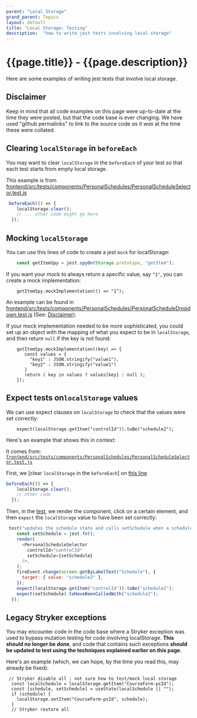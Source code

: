 ```yaml
---
parent: "Local Storage"
grand_parent: Topics
layout: default
title: "Local Storage: Testing"
description:  "how to write jest tests involving local storage"
---
```


# {{page.title}} - {{page.description}}

Here are some examples of writing jest tests that involve local storage.

## Disclaimer

Keep in mind that all code examples on this page were up-to-date at the time they were posted, but that the
code base is ever changing.  We have used "github permalinks" to link to the source code *as it was* at the time
these were collated.

## Clearing `localStorage` in `beforeEach`

You may want to clear `localStorage` in the `beforeEach` of your test so that each test starts from empty local storage.

This example is from [frontend/src/tests/components/PersonalSchedules/PersonalScheduleSelector.test.js](https://github.com/ucsb-cs156/proj-courses/blob/55f42a4f2d31dd0b785e51bf23a202ce82add854/frontend/src/tests/components/PersonalSchedules/PersonalScheduleSelector.test.js#L12)

```js
 beforeEach(() => {
    localStorage.clear();
    // ... other code might go here
  });
```

## Mocking `localStorage` 

You can use this lines of code to create a jest `mock` for localStorage:

```js
    const getItemSpy = jest.spyOn(Storage.prototype, "getItem");
```

If you want your mock to always return a specific value, say `"1"`, you can create a mock implementation:

```
    getItemSpy.mockImplementation(() => "1");
```

An example can be found in [frontend/src/tests/components/PersonalSchedules/PersonalScheduleDropdown.test.js](https://github.com/ucsb-cs156/proj-courses/blob/55f42a4f2d31dd0b785e51bf23a202ce82add854/frontend/src/tests/components/PersonalSchedules/PersonalScheduleDropdown.test.js#L123) (See: [Disclaimer](#Disclaimer)). 

If your mock implementation needed to be more sophisticated, you could set up an object with the mapping of what you expect to be in `localStorage`,
and then return `null` if the key is not found:

```
    getItemSpy.mockImplementation((key) => {
       const values = {
         "key1" : JSON.stringify("value1"),
         "key2" : JSON.stringify("value1")
       }
       return ( key in values ? values[key] : null );
    });
```

## Expect tests on`localStorage` values

We can use expect clauses on `localStorage` to check that the values were set correctly:

```
    expect(localStorage.getItem("controlId")).toBe("schedule2");
```

Here's an example that shows this in context: 

It comes from: [`frontend/src/tests/components/PersonalSchedules/PersonalScheduleSelector.test.js`](https://github.com/ucsb-cs156/proj-courses/blob/55f42a4f2d31dd0b785e51bf23a202ce82add854/frontend/src/tests/components/PersonalSchedules/PersonalScheduleSelector.test.js)

First, we [clear `localStorage` in the `beforeEach`]  on  [this line](https://github.com/ucsb-cs156/proj-courses/blob/55f42a4f2d31dd0b785e51bf23a202ce82add854/frontend/src/tests/components/PersonalSchedules/PersonalScheduleSelector.test.js)

```js
beforeEach(() => {
    localStorage.clear();
    // other code
  });
```

Then, in the [test](https://github.com/ucsb-cs156/proj-courses/blob/55f42a4f2d31dd0b785e51bf23a202ce82add854/frontend/src/tests/components/PersonalSchedules/PersonalScheduleSelector.test.js#L45), we render the component, click on a certain element, and then `expect` the `localStorage` value to have been set correctly:

```js
 test("updates the schedule state and calls setSchedule when a schedule is selected", () => {
    const setSchedule = jest.fn();
    render(
      <PersonalScheduleSelector
        controlId="controlId"
        setSchedule={setSchedule}
      />,
    );
    fireEvent.change(screen.getByLabelText("Schedule"), {
      target: { value: "schedule2" },
    });
    expect(localStorage.getItem("controlId")).toBe("schedule2");
    expect(setSchedule).toHaveBeenCalledWith("schedule2");
  });
```

## Legacy Stryker exceptions

You may encounter code in the code base where a Stryker exception was used to 
bypass mutation testing for code involving localStorage.   **This should no longer be done**, and code that
contains such exceptions **should be updated to test using the techniques explained earlier on this page**.

Here's an example (which, we can hope, by the time you read this, may already be fixed):

```
 // Stryker disable all : not sure how to test/mock local storage
  const localSchedule = localStorage.getItem("CourseForm-psId");
  const [schedule, setSchedule] = useState(localSchedule || "");
  if (schedule) {
    localStorage.setItem("CourseForm-psId", schedule);
  }
  // Stryker restore all
```
